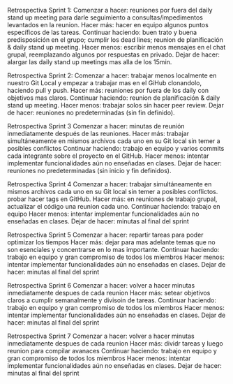 Retrospectiva Sprint 1:
Comenzar a hacer: reuniones por fuera del daily stand up meeting para darle seguimiento a consultas/impedimentos levantados en la reunion.
Hacer más: hacer en equipo algunos puntos específicos de las tareas.
Continuar haciendo: buen trato y buena predisposición en el grupo; cumplir los dead lines; reunion de planificación & daily stand up meeting.
Hacer menos: escribir menos mensajes en el chat grupal, reemplazando algunos por respuestas en privado.
Dejar de hacer: alargar las daily stand up meetings mas alla de los 15min.

Retrospectiva Sprint 2:
Comenzar a hacer: trabajar menos localmente en nuestro Git Local y empezar a trabajar mas en el GiHub clonandolo, haciendo pull y push.
Hacer más: reuniones por fuera de los daily con objetivos mas claros.
Continuar haciendo: reunion de planificación & daily stand up meeting.
Hacer menos: trabajar solos sin hacer peer review.
Dejar de hacer: reuniones no predeterminadas (sin fin definido).

Retrospectiva Sprint 3
Comenzar a hacer: minutas de reunión inmediatamente después de las reuniones.
Hacer más: trabajar simultáneamente en mismos archivos cada uno en su Git local sin temer a posibles conflictos
Continuar haciendo: trabajo en equipo y varios commits cada integrante sobre el proyecto en el GitHub.
Hacer menos: intentar implementar funcionalidades aún no enseñadas en clases.
Dejar de hacer: reuniones no predeterminadas (sin inicio y fin definidos).

Retrospectiva Sprint 4
Comenzar a hacer: trabajar simultáneamente en mismos archivos cada uno en su Git local sin temer a posibles conflictos. probar hacer tags en GitHub.
Hacer más: en reuniones de trabajo grupal, actualizar el código una reunion cada uno.
Continuar haciendo: trabajo en equipo
Hacer menos: intentar implementar funcionalidades aún no enseñadas en clases.
Dejar de hacer: minutas al final del sprint

Retrospectiva Sprint 5
Comenzar a hacer: repartir tareas para poder optimizar los tiempos
Hacer más: dejar para mas adelante temas que no son esenciales y concentrarse en lo mas importante.
Continuar haciendo: trabajo en equipo y gran compromiso de todos los miembros
Hacer menos: intentar implementar funcionalidades aún no enseñadas en clases.
Dejar de hacer: minutas al final del sprint

Retrospectiva Sprint 6
Comenzar a hacer: volver a hacer minutas inmediatamente despues de cada reunion
Hacer más: setear objetivos claros a cumplir semanalmente y divisoin de tareas.
Continuar haciendo: trabajo en equipo y gran compromiso de todos los miembros
Hacer menos: intentar implementar funcionalidades aún no enseñadas en clases.
Dejar de hacer: minutas al final del sprint
 
Retrospectiva Sprint 7
Comenzar a hacer: volver a hacer minutas inmediatamente despues de cada reunion
Hacer más: dividr tareas y luego reunion para compilar avanaces
Continuar haciendo: trabajo en equipo y gran compromiso de todos los miembros
Hacer menos: intentar implementar funcionalidades aún no enseñadas en clases.
Dejar de hacer: minutas al final del sprint
